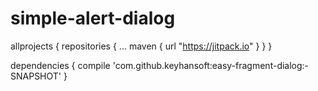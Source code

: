 # simple-alert-dialog
allprojects {
	repositories {
		...
		maven { url "https://jitpack.io" }
	}
}

dependencies {
	compile 'com.github.keyhansoft:easy-fragment-dialog:-SNAPSHOT'
}
 

